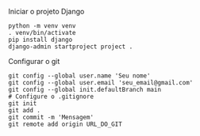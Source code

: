Iniciar o projeto Django

```
python -m venv venv
. venv/bin/activate
pip install django
django-admin startproject project .
```

Configurar o git


```
git config --global user.name 'Seu nome'
git config --global user.email 'seu_email@gmail.com'
git config --global init.defaultBranch main
# Configure o .gitignore
git init
git add .
git commit -m 'Mensagem'
git remote add origin URL_DO_GIT
```
